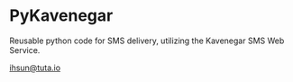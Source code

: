 # PyKavenegar
Reusable python code for SMS delivery, utilizing the Kavenegar SMS Web Service. 

ihsun@tuta.io
